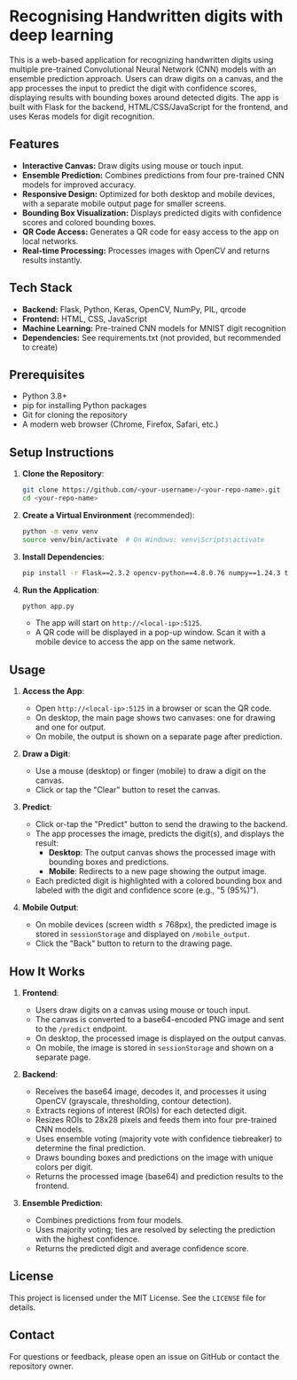 
# Recognising Handwritten digits with deep learning

This is a web-based application for recognizing handwritten digits using multiple pre-trained Convolutional Neural Network (CNN) models with an ensemble prediction approach. Users can draw digits on a canvas, and the app processes the input to predict the digit with confidence scores, displaying results with bounding boxes around detected digits. The app is built with Flask for the backend, HTML/CSS/JavaScript for the frontend, and uses Keras models for digit recognition.



## Features

- **Interactive Canvas:** Draw digits using mouse or touch input.
- **Ensemble Prediction:** Combines predictions from four pre-trained CNN models for improved accuracy.
- **Responsive Design:** Optimized for both desktop and mobile devices, with a separate mobile output page for smaller screens.
- **Bounding Box Visualization:** Displays predicted digits with confidence scores and colored bounding boxes.
- **QR Code Access:** Generates a QR code for easy access to the app on local networks.
- **Real-time Processing:** Processes images with OpenCV and returns results instantly.

## Tech Stack

- **Backend:** Flask, Python, Keras, OpenCV, NumPy, PIL, qrcode
- **Frontend:** HTML, CSS, JavaScript
- **Machine Learning:** Pre-trained CNN models for MNIST digit recognition
- **Dependencies:** See requirements.txt (not provided, but recommended to create)


## Prerequisites
- Python 3.8+
- pip for installing Python packages
- Git for cloning the repository
- A modern web browser (Chrome, Firefox, Safari, etc.)

## Setup Instructions

1. **Clone the Repository**:
   ```bash
   git clone https://github.com/<your-username>/<your-repo-name>.git
   cd <your-repo-name>
   ```

2. **Create a Virtual Environment** (recommended):
   ```bash
   python -m venv venv
   source venv/bin/activate  # On Windows: venv\Scripts\activate
   ```

3. **Install Dependencies**:
   ```bash
   pip install -r Flask==2.3.2 opencv-python==4.8.0.76 numpy==1.24.3 tensorflow==2.13.0 Pillow==10.0.0 qrcode==7.4.2
   ```
6. **Run the Application**:
   ```bash
   python app.py
   ```
   - The app will start on `http://<local-ip>:5125`.
   - A QR code will be displayed in a pop-up window. Scan it with a mobile device to access the app on the same network.
## Usage

1. **Access the App**:
   - Open `http://<local-ip>:5125` in a browser or scan the QR code.
   - On desktop, the main page shows two canvases: one for drawing and one for output.
   - On mobile, the output is shown on a separate page after prediction.

2. **Draw a Digit**:
   - Use a mouse (desktop) or finger (mobile) to draw a digit on the canvas.
   - Click or tap the "Clear" button to reset the canvas.

3. **Predict**:
   - Click or-tap the "Predict" button to send the drawing to the backend.
   - The app processes the image, predicts the digit(s), and displays the result:
     - **Desktop**: The output canvas shows the processed image with bounding boxes and predictions.
     - **Mobile**: Redirects to a new page showing the output image.
   - Each predicted digit is highlighted with a colored bounding box and labeled with the digit and confidence score (e.g., "5 (95%)").

4. **Mobile Output**:
   - On mobile devices (screen width ≤ 768px), the predicted image is stored in `sessionStorage` and displayed on `/mobile_output`.
   - Click the "Back" button to return to the drawing page.
## How It Works

1. **Frontend**:
   - Users draw digits on a canvas using mouse or touch input.
   - The canvas is converted to a base64-encoded PNG image and sent to the `/predict` endpoint.
   - On desktop, the processed image is displayed on the output canvas.
   - On mobile, the image is stored in `sessionStorage` and shown on a separate page.

2. **Backend**:
   - Receives the base64 image, decodes it, and processes it using OpenCV (grayscale, thresholding, contour detection).
   - Extracts regions of interest (ROIs) for each detected digit.
   - Resizes ROIs to 28x28 pixels and feeds them into four pre-trained CNN models.
   - Uses ensemble voting (majority vote with confidence tiebreaker) to determine the final prediction.
   - Draws bounding boxes and predictions on the image with unique colors per digit.
   - Returns the processed image (base64) and prediction results to the frontend.

3. **Ensemble Prediction**:
   - Combines predictions from four models.
   - Uses majority voting; ties are resolved by selecting the prediction with the highest confidence.
   - Returns the predicted digit and average confidence score.

## License

This project is licensed under the MIT License. See the `LICENSE` file for details.

## Contact

For questions or feedback, please open an issue on GitHub or contact the repository owner.
